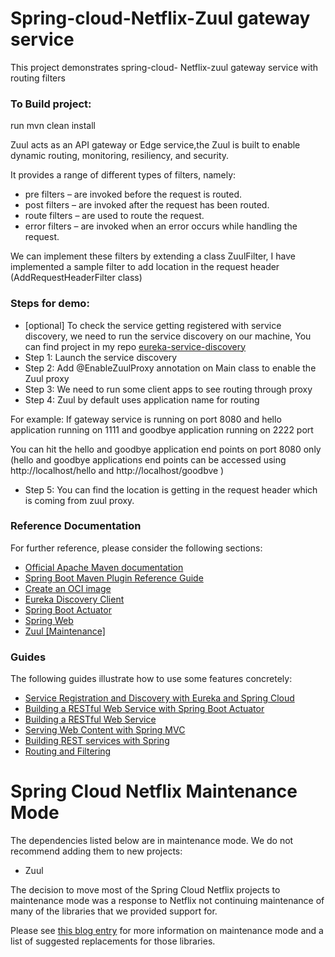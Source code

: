 # Spring-cloud-Netflix-Zuul gateway service
This project demonstrates spring-cloud- Netflix-zuul gateway service with routing filters

### To Build project:
run mvn clean install

Zuul acts as an API gateway or Edge service,the Zuul is built to enable dynamic routing, monitoring, resiliency, and security. 

It provides a range of different types of filters, namely:
* pre filters – are invoked before the request is routed.
* post filters – are invoked after the request has been routed.
* route filters – are used to route the request.
* error filters – are invoked when an error occurs while handling the request.

We can implement these filters by extending a class ZuulFilter, I have implemented a sample filter to add location in the request header (AddRequestHeaderFilter class) 

### Steps for demo:
* [optional] To check the service getting registered with service discovery, we need to run the service discovery on our machine, You can find project in my repo [eureka-service-discovery](https://github.com/santoshmv121/eureka-discovery-server)
* Step 1: Launch the service discovery
* Step 2: Add @EnableZuulProxy annotation on Main class to enable the Zuul proxy
* Step 3: We need to run some client apps to see routing through proxy
* Step 4: Zuul by default uses application name for routing

For example: If gateway service is running on port 8080 and hello application running on 1111 and goodbye application running on 2222 port

You can hit the hello and goodbye application end points on port 8080 only (hello and goodbye applications end points can be accessed using http://localhost/hello and http://localhost/goodbve )

* Step 5: You can find the location is getting in the request header which is coming from zuul proxy.














### Reference Documentation
For further reference, please consider the following sections:

* [Official Apache Maven documentation](https://maven.apache.org/guides/index.html)
* [Spring Boot Maven Plugin Reference Guide](https://docs.spring.io/spring-boot/docs/2.3.9.BUILD-SNAPSHOT/maven-plugin/reference/html/)
* [Create an OCI image](https://docs.spring.io/spring-boot/docs/2.3.9.BUILD-SNAPSHOT/maven-plugin/reference/html/#build-image)
* [Eureka Discovery Client](https://docs.spring.io/spring-cloud-netflix/docs/current/reference/html/#service-discovery-eureka-clients)
* [Spring Boot Actuator](https://docs.spring.io/spring-boot/docs/2.4.2/reference/htmlsingle/#production-ready)
* [Spring Web](https://docs.spring.io/spring-boot/docs/2.4.2/reference/htmlsingle/#boot-features-developing-web-applications)
* [Zuul [Maintenance]](https://docs.spring.io/spring-cloud-netflix/docs/2.2.x/reference/html/#router-and-filter-zuul)

### Guides
The following guides illustrate how to use some features concretely:

* [Service Registration and Discovery with Eureka and Spring Cloud](https://spring.io/guides/gs/service-registration-and-discovery/)
* [Building a RESTful Web Service with Spring Boot Actuator](https://spring.io/guides/gs/actuator-service/)
* [Building a RESTful Web Service](https://spring.io/guides/gs/rest-service/)
* [Serving Web Content with Spring MVC](https://spring.io/guides/gs/serving-web-content/)
* [Building REST services with Spring](https://spring.io/guides/tutorials/bookmarks/)
* [Routing and Filtering](https://spring.io/guides/gs/routing-and-filtering/)

# Spring Cloud Netflix Maintenance Mode

The dependencies listed below are in maintenance mode. We do not recommend adding them to
new projects:

*  Zuul

The decision to move most of the Spring Cloud Netflix projects to maintenance mode was
a response to Netflix not continuing maintenance of many of the libraries that we provided
support for.

Please see [this blog entry](https://spring.io/blog/2018/12/12/spring-cloud-greenwich-rc1-available-now#spring-cloud-netflix-projects-entering-maintenance-mode)
for more information on maintenance mode and a list of suggested replacements for those
libraries.
